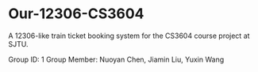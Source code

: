 # Our-12306-CS3604
A 12306-like train ticket booking system for the CS3604 course project at SJTU.

Group ID: 1
Group Member: Nuoyan Chen, Jiamin Liu, Yuxin Wang
